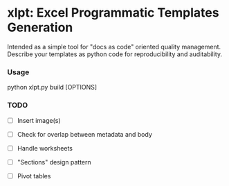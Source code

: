 # xlpt: Excel Programmatic Templates Generation

Intended as a simple tool for "docs as code" oriented quality management.
Describe your templates as python code for reproducibility and auditability.


### Usage

python xlpt.py build [OPTIONS]

### TODO

- [ ] Insert image(s)
- [ ] Check for overlap between metadata and body
- [ ] Handle worksheets
- [ ] "Sections" design pattern
- [ ] Pivot tables


